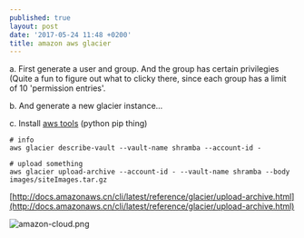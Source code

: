 ```yaml
---
published: true
layout: post
date: '2017-05-24 11:48 +0200'
title: amazon aws glacier
---
```

a. First generate a user and group. And the group has certain privilegies (Quite a fun to figure out what to clicky there, since each group has a limit of 10 'permission entries'.

b. And generate a new glacier instance...

c. Install [aws tools](http://docs.aws.amazon.com/cli/latest/userguide/installing.html) (python pip thing)

    # info
    aws glacier describe-vault --vault-name shramba --account-id -

    # upload something
    aws glacier upload-archive --account-id - --vault-name shramba --body images/siteImages.tar.gz
    
[http://docs.amazonaws.cn/cli/latest/reference/glacier/upload-archive.html](http://docs.amazonaws.cn/cli/latest/reference/glacier/upload-archive.html)

![amazon-cloud.png]({{site.baseurl}}/media/amazon-cloud.png)


